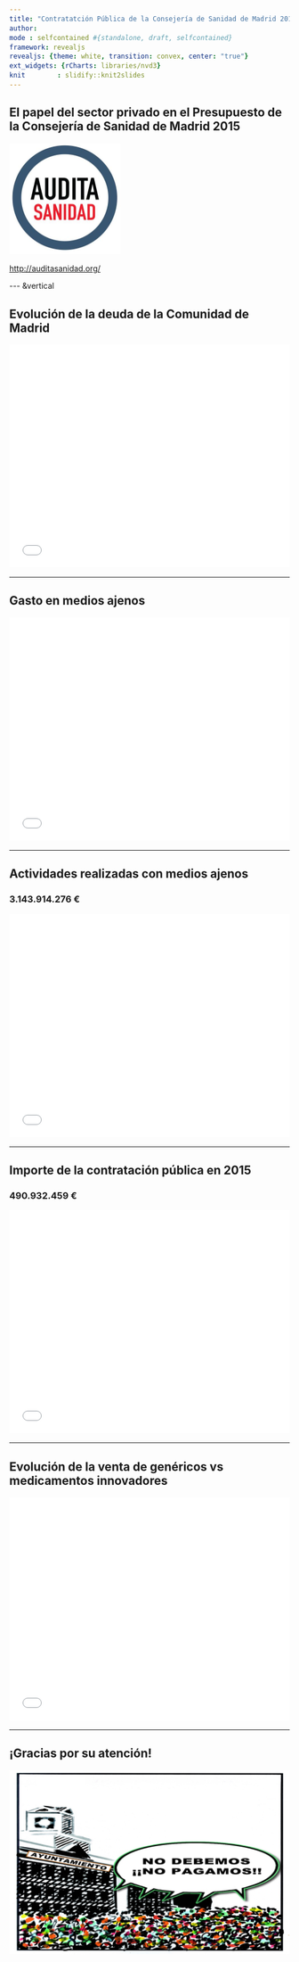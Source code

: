 ```yaml
---
title: "Contratatción Pública de la Consejería de Sanidad de Madrid 2015"
author:  
mode : selfcontained #{standalone, draft, selfcontained}
framework: revealjs
revealjs: {theme: white, transition: convex, center: "true"}
ext_widgets: {rCharts: libraries/nvd3}
knit        : slidify::knit2slides
---
```




<script src="http://ajax.googleapis.com/ajax/libs/jquery/1.9.1/jquery.min.js"></script>

## El papel del sector privado en el Presupuesto de la Consejería de Sanidad de Madrid 2015

<img src='assets/img/logo-audita-sanidad.jpg' alt='Logo Auditoría en Sanidad' width='200px'></p>

<a href="http://auditasanidad.org/">http://auditasanidad.org/</a>


--- &vertical

<!-- ## Evolución de la deuda de la Comunidad de Madrid -->
<!-- ```{r, results='asis'} -->
<!-- require(htmlwidgets) -->
<!-- require(dygraphs) -->
<!-- datos <- read.csv("datos/evolucion-deuda-madrid.csv") -->
<!-- deuda <- ts(datos$Deuda, start=c(2000, 1), end=c(2015, 1), frequency=1) -->
<!-- dygraph(deuda, main = "") -->
<!-- ``` -->

<!-- *** -->

<!-- ## Evolución de la deuda de la Comunidad de Madrid -->
<!-- ```{r deuda_comunidad_madrid2} -->
<!-- require(htmlwidgets) -->
<!-- require(plotly) -->
<!-- datos <- read.csv("datos/evolucion-deuda-madrid.csv") -->
<!-- x <- list(title = "Año") -->
<!-- y <- list(title = "Millones de €") -->
<!-- p <- plot_ly(x = datos$Anio, y = datos$Deuda, name = "Deuda", type = "bar") %>% -->
<!--   layout(xaxis = x, yaxis = y) -->
<!-- p -->
<!-- ``` -->

<!-- *** -->

## Evolución de la deuda de la Comunidad de Madrid
<iframe src=' figure/deuda-comunidad-madrid-1.html ' scrolling='no' frameBorder='0' seamless class='rChart nvd3 ' id=iframe- chart199f7bcd8467 ></iframe> <style>iframe.rChart{ width: 100%; height: 400px;}</style>

<!-- *** -->

<!-- ## Evolución de la deuda de la Comunidad de Madrid -->
<!-- ```{r } -->
<!-- require(htmlTable) -->
<!-- colnames(data) <- c("Año", "Deuda") -->
<!-- tmp <- htmlTable(data, align="lr", rnames=FALSE, css.class="colortable",  -->
<!--   tfoot="<span class=\"footnote\">Fuente: Elaboración propia</span>") -->
<!-- (tmp <- gsub('<td', '<td nowrap="nowrap"; ', tmp)) -->
<!-- ``` -->

---

## Gasto en medios ajenos

<iframe src=' figure/gasto-medios-ajenos-1.html ' scrolling='no' frameBorder='0' seamless class='rChart nvd3 ' id=iframe- chart199f12c84e4e ></iframe> <style>iframe.rChart{ width: 100%; height: 400px;}</style>

---

## Actividades realizadas con medios ajenos
### 3.143.914.276 €

<iframe src=' figure/actividades-medios-ajenos-1.html ' scrolling='no' frameBorder='0' seamless class='rChart nvd3 ' id=iframe- chart199f77a27d90 ></iframe> <style>iframe.rChart{ width: 100%; height: 400px;}</style>

---

## Importe de la contratación pública en 2015
### 490.932.459 €

<iframe src=' figure/contratacion-publica-modalidad-1.html ' scrolling='no' frameBorder='0' seamless class='rChart nvd3 ' id=iframe- chart199f7b3f1ac4 ></iframe> <style>iframe.rChart{ width: 100%; height: 400px;}</style>

---


## Evolución de la venta de genéricos vs medicamentos innovadores

<iframe src=' figure/evolucion-ventas-genericos-1.html ' scrolling='no' frameBorder='0' seamless class='rChart nvd3 ' id=iframe- chart199f41f36828 ></iframe> <style>iframe.rChart{ width: 100%; height: 400px;}</style>

---

## ¡Gracias por su atención!

<img src="assets/img/nodebemos_nopagamos.jpg" alt="No debemos, no pagamos">

